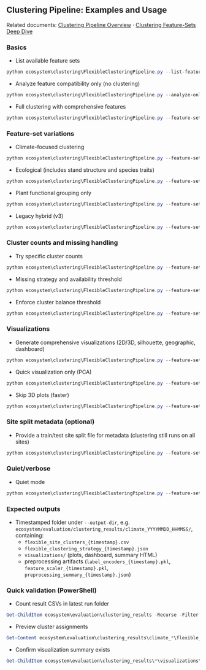 ## Clustering Pipeline: Examples and Usage

Related documents: [Clustering Pipeline Overview](./ClusteringPipelineOverview.md) · [Clustering Feature-Sets Deep Dive](./ClusteringFeatureSetsDeepDive.md)

### Basics

- List available feature sets

```powershell
python ecosystem\clustering\FlexibleClusteringPipeline.py --list-feature-sets
```

- Analyze feature compatibility only (no clustering)

```powershell
python ecosystem\clustering\FlexibleClusteringPipeline.py --analyze-only --feature-set climate --data-dir ..\..\processed_parquet
```

- Full clustering with comprehensive features

```powershell
python ecosystem\clustering\FlexibleClusteringPipeline.py --feature-set comprehensive --data-dir ..\..\processed_parquet --output-dir ecosystem\evaluation\clustering_results
```

### Feature-set variations

- Climate-focused clustering

```powershell
python ecosystem\clustering\FlexibleClusteringPipeline.py --feature-set climate --data-dir ..\..\processed_parquet
```

- Ecological (includes stand structure and species traits)

```powershell
python ecosystem\clustering\FlexibleClusteringPipeline.py --feature-set ecological --data-dir ..\..\processed_parquet
```

- Plant functional grouping only

```powershell
python ecosystem\clustering\FlexibleClusteringPipeline.py --feature-set plant_functional --data-dir ..\..\processed_parquet
```

- Legacy hybrid (v3)

```powershell
python ecosystem\clustering\FlexibleClusteringPipeline.py --feature-set v3_hybrid --data-dir ..\..\processed_parquet
```

### Cluster counts and missing handling

- Try specific cluster counts

```powershell
python ecosystem\clustering\FlexibleClusteringPipeline.py --feature-set climate --clusters "3,4,5,6" --data-dir ..\..\processed_parquet
```

- Missing strategy and availability threshold

```powershell
python ecosystem\clustering\FlexibleClusteringPipeline.py --feature-set comprehensive --missing-strategy median --min-availability 0.6 --data-dir ..\..\processed_parquet
```

- Enforce cluster balance threshold

```powershell
python ecosystem\clustering\FlexibleClusteringPipeline.py --feature-set comprehensive --min-balance 0.2 --data-dir ..\..\processed_parquet
```

### Visualizations

- Generate comprehensive visualizations (2D/3D, silhouette, geographic, dashboard)

```powershell
python ecosystem\clustering\FlexibleClusteringPipeline.py --feature-set comprehensive --visualize --data-dir ..\..\processed_parquet
```

- Quick visualization only (PCA)

```powershell
python ecosystem\clustering\FlexibleClusteringPipeline.py --feature-set climate --quick-viz pca --data-dir ..\..\processed_parquet
```

- Skip 3D plots (faster)

```powershell
python ecosystem\clustering\FlexibleClusteringPipeline.py --feature-set climate --visualize --no-3d --data-dir ..\..\processed_parquet
```

### Site split metadata (optional)

- Provide a train/test site split file for metadata (clustering still runs on all sites)

```powershell
python ecosystem\clustering\FlexibleClusteringPipeline.py --feature-set comprehensive --site-split-file path\to\site_split.json --data-dir ..\..\processed_parquet
```

### Quiet/verbose

- Quiet mode

```powershell
python ecosystem\clustering\FlexibleClusteringPipeline.py --feature-set climate --quiet --data-dir ..\..\processed_parquet
```

### Expected outputs

- Timestamped folder under `--output-dir`, e.g. `ecosystem/evaluation/clustering_results/climate_YYYYMMDD_HHMMSS/`, containing:
  - `flexible_site_clusters_{timestamp}.csv`
  - `flexible_clustering_strategy_{timestamp}.json`
  - `visualizations/` (plots, dashboard, summary HTML)
  - preprocessing artifacts (`label_encoders_{timestamp}.pkl`, `feature_scaler_{timestamp}.pkl`, `preprocessing_summary_{timestamp}.json`)

### Quick validation (PowerShell)

- Count result CSVs in latest run folder

```powershell
Get-ChildItem ecosystem\evaluation\clustering_results -Recurse -Filter flexible_site_clusters_*.csv | Measure-Object | % Count
```

- Preview cluster assignments

```powershell
Get-Content ecosystem\evaluation\clustering_results\climate_*\flexible_site_clusters_*.csv -TotalCount 5
```

- Confirm visualization summary exists

```powershell
Get-ChildItem ecosystem\evaluation\clustering_results\*\visualizations\clustering_report_*.html
```
